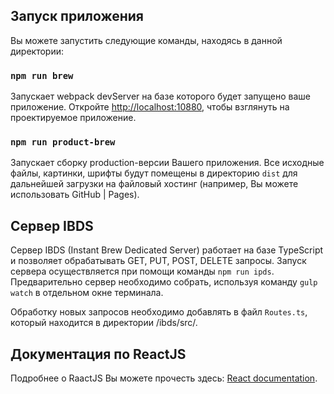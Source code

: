 ## Запуск приложения
Вы можете запустить следующие команды, находясь в данной директории:
  
### `npm run brew`
Запускает webpack devServer на базе которого будет запущено ваше приложение. Откройте [http://localhost:10880](http://localhost:10880), чтобы взглянуть на проектируемое приложение.
  
### `npm run product-brew`
 Запускает сборку production-версии Вашего приложения. Все исходные файлы, картинки, шрифты будут помещены в директорию `dist` для дальнейшей загрузки на файловый хостинг (например, Вы можете использовать GitHub | Pages).

## Сервер IBDS
Сервер IBDS (Instant Brew Dedicated Server) работает на базе TypeScript и позволяет обрабатывать GET, PUT, POST, DELETE запросы.
Запуск сервера осуществляется при помощи команды `npm run ipds`. Предварительно сервер необходимо собрать, используя команду
`gulp watch` в отдельном окне терминала.

Обработку новых запросов необходимо добавлять в файл `Routes.ts`, который находится в директории /ibds/src/.

## Документация по ReactJS 
Подробнее о RaactJS Вы можете прочесть здесь: [React documentation](https://reactjs.org/).